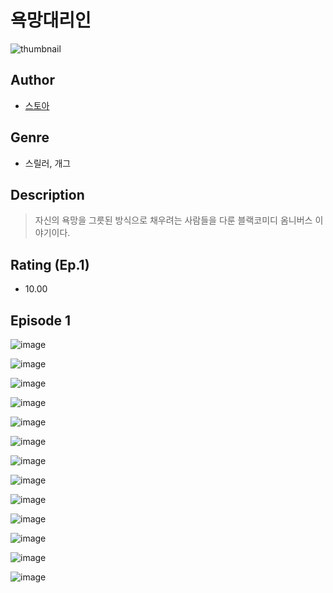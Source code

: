 # 욕망대리인
![thumbnail](https://image-comic.pstatic.net/user_contents_data/challenge_comic/2023/05/25/347133/upload_7076061451981578806_480x623.jpeg)

## Author
- [스토아](https://comic.naver.com/artistTitle?id=347133)

## Genre
- 스릴러, 개그

## Description
> 자신의 욕망을 그릇된 방식으로 채우려는 사람들을 다룬 블랙코미디 옴니버스 이야기이다.


## Rating (Ep.1)
- 10.00

## Episode 1
![image](https://image-comic.pstatic.net/user_contents_data/challenge_comic/2023/05/25/347133/upload_7219896049022218596.jpeg)

![image](https://image-comic.pstatic.net/user_contents_data/challenge_comic/2023/05/25/347133/upload_3907213758957957732.jpeg)

![image](https://image-comic.pstatic.net/user_contents_data/challenge_comic/2023/05/25/347133/upload_7004566794928599090.jpeg)

![image](https://image-comic.pstatic.net/user_contents_data/challenge_comic/2023/05/25/347133/upload_3761407719583921721.jpeg)

![image](https://image-comic.pstatic.net/user_contents_data/challenge_comic/2023/05/25/347133/upload_3558794990285240372.jpeg)

![image](https://image-comic.pstatic.net/user_contents_data/challenge_comic/2023/05/25/347133/upload_3618467689623140150.jpeg)

![image](https://image-comic.pstatic.net/user_contents_data/challenge_comic/2023/05/25/347133/upload_3689399603572401254.jpeg)

![image](https://image-comic.pstatic.net/user_contents_data/challenge_comic/2023/05/25/347133/upload_3630803338211243316.jpeg)

![image](https://image-comic.pstatic.net/user_contents_data/challenge_comic/2023/05/25/347133/upload_3618703209207719011.jpeg)

![image](https://image-comic.pstatic.net/user_contents_data/challenge_comic/2023/05/25/347133/upload_7365130539988561977.jpeg)

![image](https://image-comic.pstatic.net/user_contents_data/challenge_comic/2023/05/25/347133/upload_7378132252823532595.jpeg)

![image](https://image-comic.pstatic.net/user_contents_data/challenge_comic/2023/05/25/347133/upload_7365186830517625956.jpeg)

![image](https://image-comic.pstatic.net/user_contents_data/challenge_comic/2023/05/25/347133/upload_3905573300494479667.jpeg)
